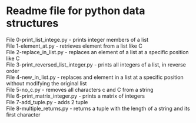 # Readme file for python data structures

File 0-print_list_intege.py - prints integer members of a list  
File 1-element_at.py - retrieves element from a list like C  
File 2-replace_in_list.py - replaces an element of a list at a specific position like C  
File 3-print_reversed_list_integer.py - prints all integers of a list, in reverse order  
File 4-new_in_list.py - replaces and element in a list at a specific position without modifying the original list  
File 5-no_c.py - removes all characters c and C from a string  
File 6-print_matrix_integer.py - prints a matrix of integers  
File 7-add_tuple.py - adds 2 tuple  
File 8-multiple_returns.py - returns a tuple with the length of a string and its first character
